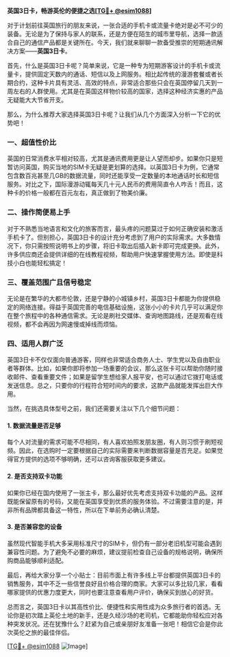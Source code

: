 **英国3日卡，畅游英伦的便捷之选[[TG💪+ @esim1088](https://t.me/s/esim1088)]**

对于计划前往英国旅行的朋友来说，一张合适的手机卡或流量卡绝对是必不可少的装备。无论是为了保持与家人的联系，还是方便在陌生的城市里导航，选择一款适合自己的通信产品都是关键所在。今天，我们就来聊聊一款备受推崇的短期通讯解决方案——**英国3日卡**。

首先，什么是英国3日卡呢？简单来说，它是一种专为短期游客设计的手机卡或流量卡，提供固定天数内的通话、短信以及上网服务。相比起传统的漫游套餐或者长期合约，这种卡片具有灵活、高效的特点，非常适合那些只会在英国停留几天到一周左右的人群使用。尤其是在英国这样物价较高的国家，选择这种经济实惠的产品无疑能大大节省开支。

那么，为什么推荐大家选择英国3日卡呢？让我们从几个方面深入分析一下它的优势吧！

### **一、超值性价比**
英国的日常消费水平相对较高，尤其是通讯费用更是让人望而却步。如果你只是短暂访问英国，购买当地的SIM卡无疑是更划算的选择。以英国3日卡为例，它通常包含数百兆甚至几GB的数据流量，同时还能享受一定数量的本地通话时长和短信服务。对比之下，国际漫游动辄每天几十元人民币的费用简直令人咋舌！而且，这种卡的价格一般都在百元左右，真正做到了物美价廉。

### **二、操作简便易上手**
对于不熟悉当地语言和文化的旅客而言，最头疼的问题莫过于如何正确安装和激活手机卡了。但别担心，英国3日卡的设计充分考虑到了用户的实际需求。大多数情况下，你只需按照说明书上的步骤，将旧卡取出后插入新卡即可完成更换。此外，许多供应商还会提供详细的在线教程视频，帮助用户快速掌握使用方法。即使是科技小白也能轻松搞定！

### **三、覆盖范围广且信号稳定**
无论是在繁华的大都市伦敦，还是宁静的小城镇乡村，英国3日卡都能为你提供稳定的网络连接。得益于英国完善的电信基础设施，这张小小的卡片几乎可以满足你在整个旅程中的各种通信需求。无论是刷社交媒体、查询地图路线，还是观看在线视频，都不会再因为网速慢或掉线而烦恼。

### **四、适用人群广泛**
英国3日卡不仅仅面向普通游客，同样也非常适合商务人士、学生党以及自由职业者等群体。比如，如果你即将参加一场重要的会议，那么这张卡可以帮助你随时接收邮件、查看重要文件；如果是留学生想给家人报平安，也可以通过它拨打电话或发送信息。总之，只要你的行程符合短时间内的要求，这款产品就能发挥出巨大作用。

当然，在挑选具体型号之前，我们还需要关注以下几个细节问题：

#### **1. 数据流量是否足够**
每个人对流量的需求可能不尽相同，有人喜欢拍照发朋友圈，有人则习惯于刷短视频。因此，在选购时一定要根据自己的实际需要来判断数据容量是否充足。如果觉得官方提供的选项不够明确，还可以咨询客服获取更多建议。

#### **2. 是否支持双卡功能**
如果你已经在国内使用了一张主卡，那么最好优先考虑支持双卡功能的产品。这样既能保留原有的号码，又能在英国享受到优质的服务体验。不过需要注意的是，并非所有品牌都具备这一特性，所以在下单前务必确认清楚。

#### **3. 是否兼容您的设备**
虽然现代智能手机大多采用标准尺寸的SIM卡，但仍有一部分老旧机型可能会遇到兼容性问题。为了避免不必要的麻烦，建议提前检查自己设备的规格说明，确保所购商品能够顺利适配。

最后，再给大家分享一个小贴士：目前市面上有许多线上平台都提供英国3日卡的销售服务，其中不乏一些信誉良好且价格合理的商家。大家可以多比较几家，看看哪家提供的优惠力度更大，同时也要注意查看用户评价，确保买到放心的好货。

总而言之，英国3日卡以其高性价比、便捷性和实用性成为众多旅行者的首选。无论你是初次踏上英伦土地的新手，还是久经沙场的老司机，它都能助你轻松应对各种突发状况。还在犹豫什么？赶紧为自己或亲朋好友准备一张吧！相信它会是你此次英伦之旅的最佳伴侣。

[[TG💪+ @esim1088](https://t.me/s/esim1088) ![Image](https://i.postimg.cc/4NQfJmqS/Snipaste-2025-05-13-00-14-12.png)]